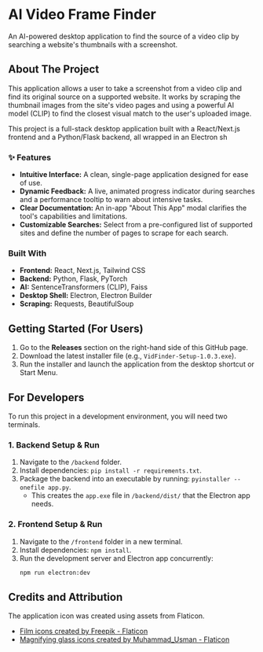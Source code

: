 # AI Video Frame Finder

An AI-powered desktop application to find the source of a video clip by searching a website's thumbnails with a screenshot.

## About The Project

This application allows a user to take a screenshot from a video clip and find its original source on a supported website. It works by scraping the thumbnail images from the site's video pages and using a powerful AI model (CLIP) to find the closest visual match to the user's uploaded image.

This project is a full-stack desktop application built with a React/Next.js frontend and a Python/Flask backend, all wrapped in an Electron sh

### ✨ Features

- **Intuitive Interface:** A clean, single-page application designed for ease of use.
- **Dynamic Feedback:** A live, animated progress indicator during searches and a performance tooltip to warn about intensive tasks.
- **Clear Documentation:** An in-app "About This App" modal clarifies the tool's capabilities and limitations.
- **Customizable Searches:** Select from a pre-configured list of supported sites and define the number of pages to scrape for each search.

### Built With

- **Frontend:** React, Next.js, Tailwind CSS
- **Backend:** Python, Flask, PyTorch
- **AI:** SentenceTransformers (CLIP), Faiss
- **Desktop Shell:** Electron, Electron Builder
- **Scraping:** Requests, BeautifulSoup

## Getting Started (For Users)

1.  Go to the **Releases** section on the right-hand side of this GitHub page.
2.  Download the latest installer file (e.g., `VidFinder-Setup-1.0.3.exe`).
3.  Run the installer and launch the application from the desktop shortcut or Start Menu.

## For Developers

To run this project in a development environment, you will need two terminals.

### 1. Backend Setup & Run

1.  Navigate to the `/backend` folder.
2.  Install dependencies: `pip install -r requirements.txt`.
3.  Package the backend into an executable by running: `pyinstaller --onefile app.py`.
    - This creates the `app.exe` file in `/backend/dist/` that the Electron app needs.

### 2. Frontend Setup & Run

1.  Navigate to the `/frontend` folder in a new terminal.
2.  Install dependencies: `npm install`.
3.  Run the development server and Electron app concurrently:
    ```sh
    npm run electron:dev
    ```

## Credits and Attribution

The application icon was created using assets from Flaticon.

- <a href="https://www.flaticon.com/free-icons/film" title="film icons">Film icons created by Freepik - Flaticon</a>
- <a href="https://www.flaticon.com/free-icons/magnifying-glass" title="magnifying glass icons">Magnifying glass icons created by Muhammad_Usman - Flaticon</a>
